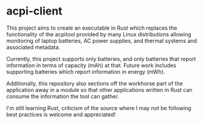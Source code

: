 # acpi-client

This project aims to create an executable in Rust which replaces the functionality of the acpitool provided by many Linux distributions allowing monitoring of laptop batteries, AC power supplies, and thermal systems and associated metadata.

Currently, this project supports only batteries, and only batteries that report information in terms of capacity (mAh) at that. Future work includes supporting batteries which report information in energy (mWh).

Additionally, this repository also sections off the workhorse part of the application away in a module so that other applications written in Rust can consume the information the tool can gather.

I'm still learning Rust, criticism of the source where I may not be following best practices is welcome and appreciated!

